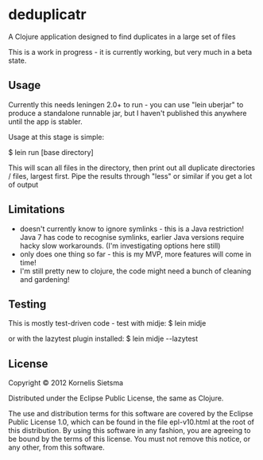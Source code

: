 # deduplicatr

A Clojure application designed to find duplicates in a large set of files

This is a work in progress - it is currently working, but very much in a beta state.

## Usage

Currently this needs leningen 2.0+ to run - you can use "lein uberjar" to produce a standalone runnable jar, but I haven't published this anywhere until the app is stabler.

Usage at this stage is simple:

$ lein run [base directory]

This will scan all files in the directory, then print out all duplicate directories / files, largest first.  Pipe the results through "less" or similar if you get a lot of output

## Limitations
* doesn't currently know to ignore symlinks - this is a Java restriction!  Java 7 has code to recognise symlinks, earlier Java versions require hacky slow workarounds.  (I'm investigating options here still)
* only does one thing so far - this is my MVP, more features will come in time!
* I'm still pretty new to clojure, the code might need a bunch of cleaning and gardening!

## Testing
This is mostly test-driven code - test with midje:
$ lein midje

or with the lazytest plugin installed:
$ lein midje --lazytest

## License

Copyright © 2012 Kornelis Sietsma

Distributed under the Eclipse Public License, the same as Clojure.

The use and distribution terms for this software are covered by the Eclipse Public License 1.0, which can be found in the file epl-v10.html at the root of this distribution. By using this software in any fashion, you are agreeing to be bound by the terms of this license. You must not remove this notice, or any other, from this software.
